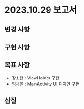 # 2023.10.29 보고서
## 변경 사항
## 구현 사항
## 목표 사항
- 장소현 : ViewHolder 구현
- 임채윤 : MainActivity UI 디자인 구현
## 삽질